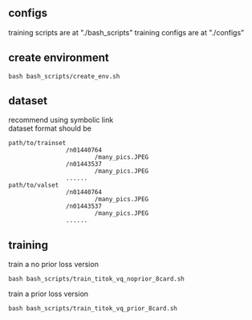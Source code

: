 ## configs
training scripts are at "./bash_scripts"
training configs are at "./configs"
## create environment
```
bash bash_scripts/create_env.sh
```
## dataset
recommend using symbolic link  
dataset format should be
```
path/to/trainset
                /n01440764
                        /many_pics.JPEG
                /n01443537
                        /many_pics.JPEG
                ......
path/to/valset
                /n01440764
                        /many_pics.JPEG
                /n01443537
                        /many_pics.JPEG
                ......
```
## training
train a no prior loss version  
```
bash bash_scripts/train_titok_vq_noprior_8card.sh
```
train a prior loss version  
```
bash bash_scripts/train_titok_vq_prior_8card.sh
```